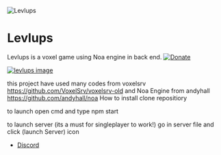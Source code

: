 ![Levlups](https://i.imgur.com/1XLqSSQ.png)
# Levlups
Levlups is a voxel game using Noa engine in back end. 
[![Donate](https://img.shields.io/badge/Donate-PayPal-blue.svg)](https://www.paypal.com/donate?hosted_button_id=3BHCY5NSQLNMW)

[![levlups image](https://github.com/levlups/Galactica-Source/blob/main/src/gui/Galactica1624767641724.png)](https://www.youtube.com/watch?v=hYIIxUh5YSc)


this project have used many codes from voxelsrv https://github.com/VoxelSrv/voxelsrv-old and Noa Engine from andyhall https://github.com/andyhall/noa
How to install 
clone repositiory

to launch
open cmd and type npm start


to launch server (its a must for singleplayer to work!)
go in server file and click (launch Server) icon


- [Discord](https://discord.gg/n66mUfEu)

